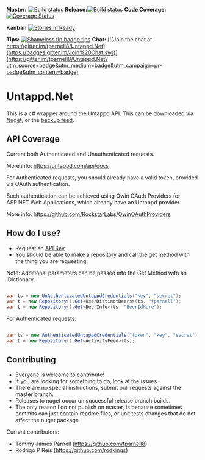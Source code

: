 **Master:** [![Build status](https://ci.appveyor.com/api/projects/status/e21297waldfrso3p/branch/master?svg=true)](https://ci.appveyor.com/project/tparnell8/untappd-net/branch/master)
**Release:**[![Build status](https://ci.appveyor.com/api/projects/status/e21297waldfrso3p/branch/Release?svg=true)](https://ci.appveyor.com/project/tparnell8/untappd-net/branch/Release)
**Code Coverage:** [![Coverage Status](https://coveralls.io/repos/tparnell8/Untappd.Net/badge.svg?branch=master)](https://coveralls.io/r/tparnell8/Untappd.Net?branch=master)

**Kanban** [![Stories in Ready](https://badge.waffle.io/tparnell8/untappd.net.png?label=ready&title=Ready)](https://waffle.io/tparnell8/untappd.net)

**Tips:** [![Shameless tip badge tips](https://img.shields.io/gratipay/TommyParnell.svg)](https://gratipay.com/TommyParnell)
**Chat:** [![Join the chat at https://gitter.im/tparnell8/Untappd.Net](https://badges.gitter.im/Join%20Chat.svg)](https://gitter.im/tparnell8/Untappd.Net?utm_source=badge&utm_medium=badge&utm_campaign=pr-badge&utm_content=badge)
# Untappd.Net

This is a c# wrapper around the Untappd API. This can be downloaded via [Nuget](https://www.nuget.org/packages/Untappd.Net/), or the [backup feed](https://www.myget.org/F/untappd-net/api/v2).

## API Coverage

Current both Authenticated and Unauthenticated requests.

More info: https://untappd.com/api/docs

For Authenticated requests, you should already have a valid token, provided via OAuth authentication.

Such authentication can be achieved using Owin OAuth Providers for ASP.NET Web Applications, which already have an Untappd provider.

More info: https://github.com/RockstarLabs/OwinOAuthProviders

## How do I use?

* Request an [API Key](https://untappd.com/api/register?register=new)
* You should be able to make a repository and call the get method with the thing you are requesting.

Note: Additional parameters can be passed into the Get Method with an IDictionary.

```csharp

var ts = new UnAuthenticatedUntappdCredentials("key", "secret");
var t = new Repository().Get<UserDistinctBeers>(ts, "tparnell");
var t = new Repository().Get<BeerInfo>(ts, "BeerIdHere");

```

For Authenticated requests:

```csharp

var ts = new AuthenticatedUntappdCredentials("token", "key", "secret");
var t = new Repository().Get<ActivityFeed>(ts);

```

## Contributing

* Everyone is welcome to contribute!
* If you are looking for something to do, look at the issues.
* There are no special instructions, submit pull requests against the master branch.
* Releases to nuget occur on successful release branch builds.
 * The only reason I do not publish on master, is because sometimes commits can just contain readme files, or unit tests changes that do not affect the nuget package

Current contributors:
* Tommy James Parnell (https://github.com/tparnell8)
* Rodrigo P Reis (https://github.com/rodkings)
